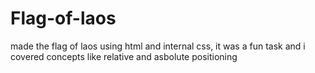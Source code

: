 # Flag-of-laos
made the flag of laos using html and internal css, it was a fun task and i covered concepts like relative and asbolute positioning
